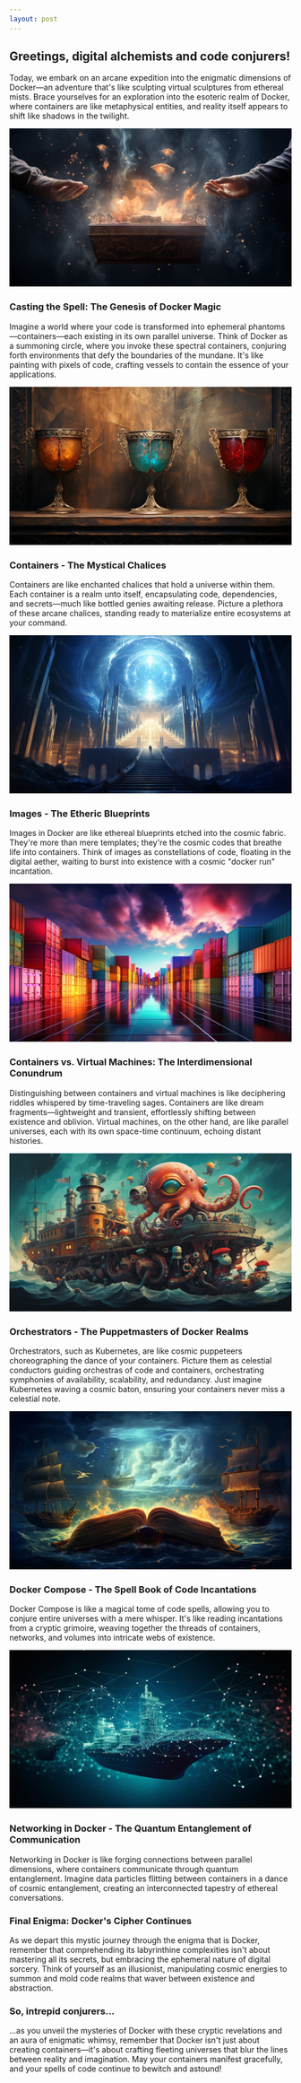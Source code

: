 ```yaml
---
layout: post
---
```


## Greetings, digital alchemists and code conjurers!

Today, we embark on an arcane expedition into the enigmatic dimensions of Docker—an adventure that's like sculpting virtual sculptures from ethereal mists. Brace yourselves for an exploration into the esoteric realm of Docker, where containers are like metaphysical entities, and reality itself appears to shift like shadows in the twilight.

![image tooltip here](/assets/docker/Casting_the_Spell_The_Genesis_of_Docker_Magic.png)
### Casting the Spell: The Genesis of Docker Magic

Imagine a world where your code is transformed into ephemeral phantoms—containers—each existing in its own parallel universe. Think of Docker as a summoning circle, where you invoke these spectral containers, conjuring forth environments that defy the boundaries of the mundane. It's like painting with pixels of code, crafting vessels to contain the essence of your applications.

![image tooltip here](/assets/docker/Containers_-_The_Mystical_Chalices.png)
### Containers - The Mystical Chalices

Containers are like enchanted chalices that hold a universe within them. Each container is a realm unto itself, encapsulating code, dependencies, and secrets—much like bottled genies awaiting release. Picture a plethora of these arcane chalices, standing ready to materialize entire ecosystems at your command.

![image tooltip here](/assets/docker/Images_-_The_Etheric_Blueprints.png)
### Images - The Etheric Blueprints

Images in Docker are like ethereal blueprints etched into the cosmic fabric. They're more than mere templates; they're the cosmic codes that breathe life into containers. Think of images as constellations of code, floating in the digital aether, waiting to burst into existence with a cosmic "docker run" incantation.

![image tooltip here](/assets/docker/Containers_vs._Virtual_Machines_The_Interdimensional.png)
### Containers vs. Virtual Machines: The Interdimensional Conundrum

Distinguishing between containers and virtual machines is like deciphering riddles whispered by time-traveling sages. Containers are like dream fragments—lightweight and transient, effortlessly shifting between existence and oblivion. Virtual machines, on the other hand, are like parallel universes, each with its own space-time continuum, echoing distant histories.

![image tooltip here](/assets/docker/Orchestrators_-_The_Puppetmasters_of_Docker_Realms.png)
### Orchestrators - The Puppetmasters of Docker Realms

Orchestrators, such as Kubernetes, are like cosmic puppeteers choreographing the dance of your containers. Picture them as celestial conductors guiding orchestras of code and containers, orchestrating symphonies of availability, scalability, and redundancy. Just imagine Kubernetes waving a cosmic baton, ensuring your containers never miss a celestial note.

![image tooltip here](/assets/docker/Docker_Compose_-_The_Spell_Book_of_Code_Incantations.png)
### Docker Compose - The Spell Book of Code Incantations

Docker Compose is like a magical tome of code spells, allowing you to conjure entire universes with a mere whisper. It's like reading incantations from a cryptic grimoire, weaving together the threads of containers, networks, and volumes into intricate webs of existence.

![image tooltip here](/assets/docker/Networking_in_Docker_-_The_Quantum_Entanglement_of_Com.png)
### Networking in Docker - The Quantum Entanglement of Communication

Networking in Docker is like forging connections between parallel dimensions, where containers communicate through quantum entanglement. Imagine data particles flitting between containers in a dance of cosmic entanglement, creating an interconnected tapestry of ethereal conversations.

### Final Enigma: Docker's Cipher Continues

As we depart this mystic journey through the enigma that is Docker, remember that comprehending its labyrinthine complexities isn't about mastering all its secrets, but embracing the ephemeral nature of digital sorcery. Think of yourself as an illusionist, manipulating cosmic energies to summon and mold code realms that waver between existence and abstraction.

### So, intrepid conjurers...

...as you unveil the mysteries of Docker with these cryptic revelations and an aura of enigmatic whimsy, remember that Docker isn't just about creating containers—it's about crafting fleeting universes that blur the lines between reality and imagination. May your containers manifest gracefully, and your spells of code continue to bewitch and astound!

